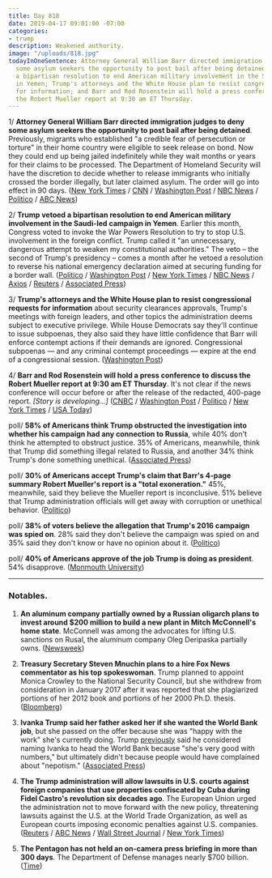 ```yaml
---
title: Day 818
date: 2019-04-17 09:01:00 -07:00
categories:
- trump
description: Weakened authority.
image: "/uploads/818.jpg"
todayInOneSentence: Attorney General William Barr directed immigration judges to deny
  some asylum seekers the opportunity to post bail after being detained; Trump vetoed
  a bipartisan resolution to end American military involvement in the Saudi-led campaign
  in Yemen; Trump's attorneys and the White House plan to resist congressional requests
  for information; and Barr and Rod Rosenstein will hold a press conference to discuss
  the Robert Mueller report at 9:30 am ET Thursday.
---
```


1/ **Attorney General William Barr directed immigration judges to deny some asylum seekers the opportunity to post bail after being detained**. Previously, migrants who established "a credible fear of persecution or torture" in their home country were eligible to seek release on bond. Now they could end up being jailed indefinitely while they wait months or years for their claims to be processed. The Department of Homeland Security will have the discretion to decide whether to release immigrants who initially crossed the border illegally, but later claimed asylum. The order will go into effect in 90 days. ([New York Times](https://www.nytimes.com/2019/04/16/us/politics/barr-asylum-bail.html) / [CNN](https://www.cnn.com/2019/04/16/politics/barr-immigration-ruling-reversal/index.html) / [Washington Post](https://www.washingtonpost.com/nation/2019/04/17/reversal-barr-withhold-bail-asylum-seekers-latest-border-crackdown/) / [NBC News](https://www.nbcnews.com/politics/immigration/ruling-attorney-general-barr-means-thousands-more-migrants-may-wait-n995246) / [Politico](https://www.politico.com/story/2019/04/16/doj-bonds-asylum-seekers-1362789) / [ABC News](https://abcnews.go.com/Politics/attorney-general-barr-asylum-seekers-held-bail/story?id=62452869))

2/ **Trump vetoed a bipartisan resolution to end American military involvement in the Saudi-led campaign in Yemen**. Earlier this month, Congress voted to invoke the War Powers Resolution to try to stop U.S. involvement in the foreign conflict. Trump called it "an unnecessary, dangerous attempt to weaken my constitutional authorities." The veto – the second of Trump's presidency – comes a month after he vetoed a resolution to reverse his national emergency declaration aimed at securing funding for a border wall. ([Politico](https://www.politico.com/story/2019/04/16/trump-vetoes-resolution-yemen-civil-war-1278627) / [Washington Post](https://www.washingtonpost.com/politics/trump-vetoes-resolution-to-end-us-participation-in-yemens-civil-war/2019/04/16/0fabc312-60a1-11e9-bfad-36a7eb36cb60_story.html) / [New York Times](https://www.nytimes.com/2019/04/16/us/politics/trump-veto-yemen.html) / [NBC News](https://www.nbcnews.com/news/world/trump-vetoes-measure-end-u-s-involvement-yemen-war-n995281) / [Axios](https://www.axios.com/trump-vetoes-resolution-asking-end-us-involvement-yemen-56dce5b1-eac5-4198-b7b1-b3b1a1edb7cb.html) / [Reuters](https://www.reuters.com/article/us-usa-saudi-yemen-idUSKCN1RS2GH) / [Associated Press](https://apnews.com/1b17cee217b344d8a3a03642139fb606))

3/ **Trump's attorneys and the White House plan to resist congressional requests for information** about security clearances approvals, Trump's meetings with foreign leaders, and other topics the administration deems subject to executive privilege. While House Democrats say they'll continue to issue subpoenas, they also said they have little confidence that Barr will enforce contempt actions if their demands are ignored. Congressional subpoenas — and any criminal contempt proceedings — expire at the end of a congressional session. ([Washington Post](https://www.washingtonpost.com/politics/trump-moves-to-resist-house-inquiries-setting-up-fight-over-congressional-subpoena-powers/2019/04/16/49f4c75c-6057-11e9-9412-daf3d2e67c6d_story.html))

4/ **Barr and Rod Rosenstein will hold a press conference to discuss the Robert Mueller report at 9:30 am ET Thursday**. It's not clear if the news conference will occur before or after the release of the redacted, 400-page report. *\[Story is developing...\]* ([CNBC](https://www.cnbc.com/2019/04/17/attorney-general-william-barr-will-hold-a-press-conference-to-discuss-mueller-report-at-930-am-et-thursday.html) / [Washington Post](https://www.washingtonpost.com/world/national-security/attorney-general-plans-news-conference-to-discuss-mueller-report/2019/04/17/f5ca1cc6-6138-11e9-9ff2-abc984dc9eec_story.html) / [Politico](https://www.politico.com/story/2019/04/17/mueller-report-reaction-trump-1279886) / [New York Times](https://www.nytimes.com/2019/04/17/us/politics/william-barr-press-conference.html) / [USA Today](https://www.usatoday.com/story/news/politics/2019/04/17/mueller-report-ag-barr-hold-news-conference-thursday/3500646002/))

poll/ **58% of Americans think Trump obstructed the investigation into whether his campaign had any connection to Russia**, while 40% don't think he attempted to obstruct justice. 35% of Americans, meanwhile, think that Trump did something illegal related to Russia, and another 34% think Trump's done something unethical. ([Associated Press](https://apnews.com/a56660acd9b740658a83fba373cbfae1))

poll/ **30% of Americans accept Trump's claim that Barr's 4-page summary Robert Mueller's report is a "total exoneration."** 45%, meanwhile, said they believe the Mueller report is inconclusive. 51% believe that Trump administration officials will get away with corruption or unethical behavior. ([Politico](https://www.politico.com/story/2019/04/17/poll-trump-mueller-1278230))

poll/ **38% of voters believe the allegation that Trump's 2016 campaign was spied on**. 28% said they don't believe the campaign was spied on and 35% said they don't know or have no opinion about it. ([Politico](https://www.politico.com/story/2019/04/17/trump-campaign-spy-poll-1278233))

poll/ **40% of Americans approve of the job Trump is doing as president**. 54% disapprove. ([Monmouth University](https://www.monmouth.edu/polling-institute/reports/monmouthpoll_us_041719/))

---

### Notables.

1. **An aluminum company partially owned by a Russian oligarch plans to invest around $200 million to build a new plant in Mitch McConnell's home state**. McConnell was among the advocates for lifting U.S. sanctions on Rusal, the aluminum company Oleg Deripaska partially owns. ([Newsweek](https://www.newsweek.com/company-russian-oligarch-millions-aluminum-plant-mitch-mcconnell-1397061))

2. **Treasury Secretary Steven Mnuchin plans to a hire Fox News commentator as his top spokeswoman**. Trump planned to appoint Monica Crowley to the National Security Council, but she withdrew from consideration in January 2017 after it was reported that she plagiarized portions of her 2012 book and portions of her 2000 Ph.D. thesis. ([Bloomberg](https://www.bloomberg.com/news/articles/2019-04-17/mnuchin-is-said-to-plan-to-hire-fox-commentator-as-spokeswoman))

3. **Ivanka Trump said her father asked her if she wanted the World Bank job**, but she passed on the offer because she was "happy with the work" she's currently doing. Trump [previously](https://whatthefuckjusthappenedtoday.com/2019/04/12/day-813/) said he considered naming Ivanka to head the World Bank because "she's very good with numbers," but ultimately didn't because people would have complained about "nepotism." ([Associated Press](https://apnews.com/f2e7202bec644e80a634c0e8d047c7a4))

4. **The Trump administration will allow lawsuits in U.S. courts against foreign companies that use properties confiscated by Cuba during Fidel Castro's revolution six decades ago**. The European Union urged the administration not to move forward with the new policy, threatening lawsuits against the U.S. at the World Trade Organization, as well as European courts imposing economic penalties against U.S. companies. ([Reuters](https://www.reuters.com/article/us-usa-cuba/in-major-shift-trump-to-allow-lawsuits-against-foreign-firms-in-cuba-idUSKCN1RS1VY) / [ABC News](https://abcnews.go.com/Politics/upping-pressure-cuba-trump-admin-lawsuits-companies-confiscated/story?id=62455434) / [Wall Street Journal](https://www.wsj.com/articles/new-u-s-policy-on-cuba-sanctions-threatens-eu-ties-11555421835) / [New York Times](https://www.nytimes.com/2019/04/16/us/politics/trump-cuba-lawsuits.html))

5. **The Pentagon has not held an on-camera press briefing in more than 300 days**. The Department of Defense manages nearly $700 billion. ([Time](http://time.com/5571643/pentagon-press-briefings/))